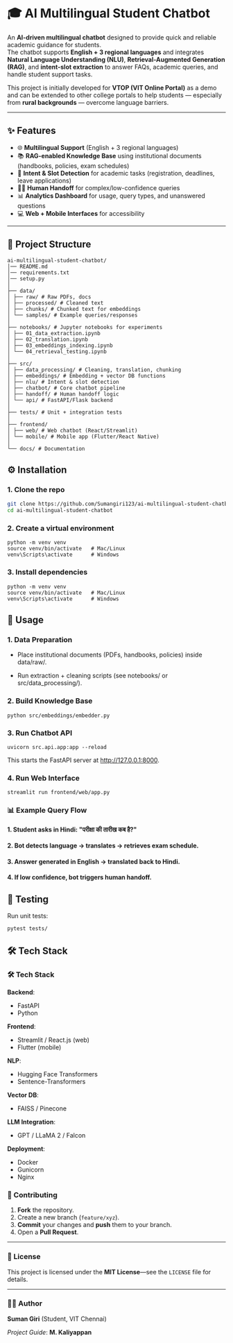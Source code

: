 # 🎓 AI Multilingual Student Chatbot

An **AI-driven multilingual chatbot** designed to provide quick and reliable academic guidance for students.  
The chatbot supports **English + 3 regional languages** and integrates **Natural Language Understanding (NLU)**, **Retrieval-Augmented Generation (RAG)**, and **intent-slot extraction** to answer FAQs, academic queries, and handle student support tasks.  

This project is initially developed for **VTOP (VIT Online Portal)** as a demo and can be extended to other college portals to help students — especially from **rural backgrounds** — overcome language barriers.

---

## ✨ Features
- 🌐 **Multilingual Support** (English + 3 regional languages)  
- 📚 **RAG-enabled Knowledge Base** using institutional documents (handbooks, policies, exam schedules)  
- 🎯 **Intent & Slot Detection** for academic tasks (registration, deadlines, leave applications)  
- 👨‍🏫 **Human Handoff** for complex/low-confidence queries  
- 📊 **Analytics Dashboard** for usage, query types, and unanswered questions  
- 💻 **Web + Mobile Interfaces** for accessibility  

---

## 📂 Project Structure

```
ai-multilingual-student-chatbot/
│── README.md
│── requirements.txt
│── setup.py
│
├── data/
│ ├── raw/ # Raw PDFs, docs
│ ├── processed/ # Cleaned text
│ ├── chunks/ # Chunked text for embeddings
│ └── samples/ # Example queries/responses
│
├── notebooks/ # Jupyter notebooks for experiments
│ ├── 01_data_extraction.ipynb
│ ├── 02_translation.ipynb
│ ├── 03_embeddings_indexing.ipynb
│ └── 04_retrieval_testing.ipynb
│
├── src/
│ ├── data_processing/ # Cleaning, translation, chunking
│ ├── embeddings/ # Embedding + vector DB functions
│ ├── nlu/ # Intent & slot detection
│ ├── chatbot/ # Core chatbot pipeline
│ ├── handoff/ # Human handoff logic
│ └── api/ # FastAPI/Flask backend
│
├── tests/ # Unit + integration tests
│
├── frontend/
│ ├── web/ # Web chatbot (React/Streamlit)
│ └── mobile/ # Mobile app (Flutter/React Native)
│
└── docs/ # Documentation
```

## ⚙️ Installation

### 1. Clone the repo
```bash
git clone https://github.com/Sumangiri123/ai-multilingual-student-chatbot.git
cd ai-multilingual-student-chatbot
```

### 2. Create a virtual environment

```
python -m venv venv
source venv/bin/activate   # Mac/Linux
venv\Scripts\activate      # Windows
```

### 3. Install dependencies

```
python -m venv venv
source venv/bin/activate   # Mac/Linux
venv\Scripts\activate      # Windows
```

## 🚀 Usage

### 1. Data Preparation

* Place institutional documents (PDFs, handbooks, policies) inside data/raw/.

* Run extraction + cleaning scripts (see notebooks/ or src/data_processing/).

### 2. Build Knowledge Base

```
python src/embeddings/embedder.py
```

### 3. Run Chatbot API

```
uvicorn src.api.app:app --reload
```

This starts the FastAPI server at http://127.0.0.1:8000.

### 4. Run Web Interface

```
streamlit run frontend/web/app.py
```

### 📊 Example Query Flow

#### 1. Student asks in Hindi: "परीक्षा की तारीख कब है?"

#### 2. Bot detects language → translates → retrieves exam schedule.

#### 3. Answer generated in English → translated back to Hindi.

#### 4. If low confidence, bot triggers human handoff.


## 🧪 Testing

Run unit tests:

```
pytest tests/
```

## 🛠️ Tech Stack
### 🛠️ Tech Stack

**Backend**:
* FastAPI
* Python

**Frontend**:
* Streamlit / React.js (web)
* Flutter (mobile)

**NLP**:
* Hugging Face Transformers
* Sentence-Transformers

**Vector DB**:
* FAISS / Pinecone

**LLM Integration**:
* GPT / LLaMA 2 / Falcon

**Deployment**:
* Docker
* Gunicorn
* Nginx


### 🤝 Contributing

1.  **Fork** the repository.
2.  Create a new branch (`feature/xyz`).
3.  **Commit** your changes and **push** them to your branch.
4.  Open a **Pull Request**.

---

### 📜 License

This project is licensed under the **MIT License**—see the `LICENSE` file for details.

---

### 👨‍🎓 Author

**Suman Giri** (Student, VIT Chennai)

*Project Guide*: **M. Kaliyappan**